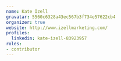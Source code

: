```yaml
---
name: Kate Izell
gravatar: 5560c6328a43ec567b3f734e57622cb4
organizer: true
website: http://www.izellmarketing.com/
profiles:
  linkedin: kate-izell-83923957
roles:
- contributor
---
```

